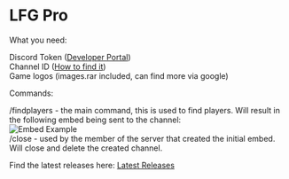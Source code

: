 # LFG Pro

What you need: 

Discord Token ([Developer Portal](https://discord.com/developers/applications "Dev Portal"))<br>
Channel ID ([How to find it](https://www.wikihow.com/Find-Discord-ID))<br>
Game logos (images.rar included, can find more via google) 

Commands:

/findplayers - the main command, this is used to find players. Will result in the following embed being sent to the channel:<br>
![Embed Example](https://ptpimg.me/z96pel.png "Embed")<br>
/close - used by the member of the server that created the initial embed. Will close and delete the created channel. 



Find the latest releases here:  [Latest Releases](https://github.com/crisprintsstuff/Discord-LFG-Bot/releases "Releases")


